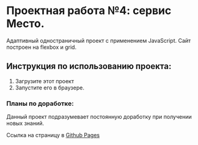 # Проектная работа №4: сервис Место.
Адаптивный одностраничный проект с применением JavaScript. Сайт построен на flexbox и grid.

## Инструкция по использованию проекта:
1. Загрузите этот проект
2. Запустите его в браузере.

### Планы по доработке:
Данный проект подразумевает постоянную доработку при получении новых знаний.

Ссылка на страницу в [Github Pages](https://codedobro.github.io/mesto)
